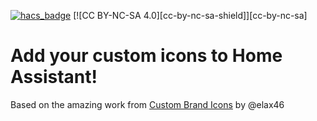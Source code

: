 
[![hacs_badge](https://img.shields.io/badge/HACS-Integration-41BDF5.svg)](https://github.com/hacs/integration)
[![CC BY-NC-SA 4.0][cc-by-nc-sa-shield]][cc-by-nc-sa]

# Add your custom icons to Home Assistant!

Based on the amazing work from [Custom Brand Icons](https://github.com/elax46/custom-brand-icons) by @elax46 

